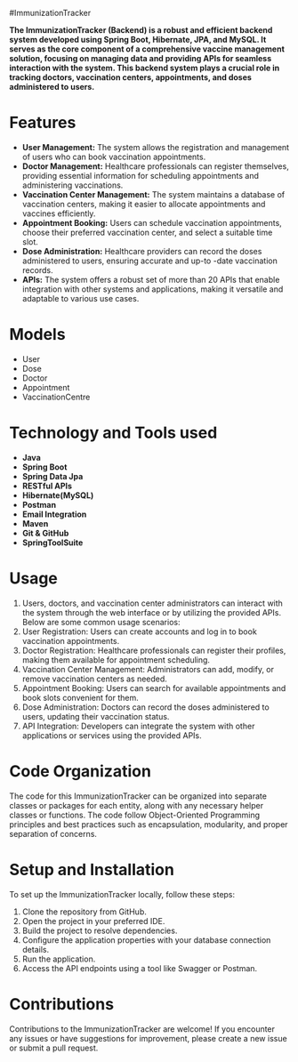  #ImmunizationTracker
 
**The ImmunizationTracker (Backend) is a robust and efficient backend system developed using Spring Boot, Hibernate, JPA, and MySQL. It serves as the core component of a comprehensive vaccine management solution, focusing on managing data and providing APIs for seamless interaction with the system. This backend system plays a crucial role in tracking doctors, vaccination centers, appointments, and doses administered to users.**

# Features 
+  **User Management:** The system allows the registration and management of users who can book vaccination 
appointments.
+  **Doctor Management:** Healthcare professionals can register themselves, providing essential information for scheduling 
appointments and administering vaccinations.
+  **Vaccination Center Management:** The system maintains a database of vaccination centers, making it easier to allocate 
appointments and vaccines efficiently.
+  **Appointment Booking:** Users can schedule vaccination appointments, choose their preferred vaccination center, and 
select a suitable time slot.
+  **Dose Administration:** Healthcare providers can record the doses administered to users, ensuring accurate and up-to
-date vaccination records.
+  **APIs:** The system offers a robust set of more than 20 APIs that enable integration with other systems and applications,
making it versatile and adaptable to various use cases.

# Models
- User  
- Dose  
- Doctor  
- Appointment  
- VaccinationCentre

# Technology and Tools used
+ **Java**
+ **Spring Boot**
+ **Spring Data Jpa**
+ **RESTful APIs**
+ **Hibernate(MySQL)**
+ **Postman**
+ **Email Integration**
+ **Maven**
+ **Git & GitHub**
+ **SpringToolSuite**
  



# Usage
1.  Users, doctors, and vaccination center administrators can interact with the system through the web interface or by
utilizing the provided APIs. Below are some common usage scenarios:
1.  User Registration: Users can create accounts and log in to book vaccination appointments.
1.  Doctor Registration: Healthcare professionals can register their profiles, making them available for appointment
scheduling.
1.  Vaccination Center Management: Administrators can add, modify, or remove vaccination centers as needed.
1.  Appointment Booking: Users can search for available appointments and book slots convenient for them.
1.  Dose Administration: Doctors can record the doses administered to users, updating their vaccination status.
1.  API Integration: Developers can integrate the system with other applications or services using the provided APIs.

# Code Organization
The code for this ImmunizationTracker can be organized into separate classes or packages for each entity,
along with any necessary helper classes or functions. The code follow Object-Oriented Programming principles and 
best practices such as encapsulation, modularity, and proper separation of concerns.

# Setup and Installation
To set up the ImmunizationTracker  locally, follow these steps:

1.  Clone the repository from GitHub.
1.  Open the project in your preferred IDE.
1.  Build the project to resolve dependencies.
1.  Configure the application properties with your database connection details.
1.  Run the application.
1.  Access the API endpoints using a tool like Swagger or Postman.

 # Contributions
 Contributions to the ImmunizationTracker  are welcome! If you encounter any issues or have suggestions
 for improvement, please create a new issue or submit a pull request.

